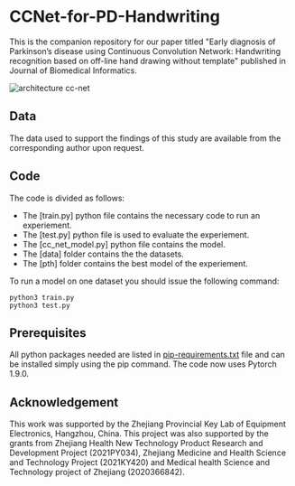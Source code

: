 # CCNet-for-PD-Handwriting
This is the companion repository for our paper titled "Early diagnosis of Parkinson’s disease using Continuous Convolution Network: Handwriting recognition based on off-line hand drawing without template" published in Journal of Biomedical Informatics. 

![architecture cc-net](https://github.com/lizhu1126/CCNet-for-PD-Handwritting/model.jpg)

## Data 
The data used to support the findings of this study are available from the corresponding author upon request.

## Code 
The code is divided as follows: 
* The [train.py] python file contains the necessary code to run an experiement. 
* The [test.py] python file is used to evaluate the experiement. 
* The [cc_net_model.py] python file contains the model. 
* The [data] folder contains the the datasets.
* The [pth] folder contains the best model of the experiement. 

To run a model on one dataset you should issue the following command: 
```
python3 train.py 
python3 test.py
```
## Prerequisites
All python packages needed are listed in [pip-requirements.txt](https://github.com/hfawaz/dl-4-tsc/blob/master/utils/pip-requirements.txt) file and can be installed simply using the pip command. 
The code now uses Pytorch 1.9.0.


## Acknowledgement

This work was supported by the Zhejiang Provincial Key Lab of Equipment Electronics, Hangzhou, China. This project was also supported by the grants from Zhejiang Health New Technology Product Research and Development Project (2021PY034), Zhejiang Medicine and Health Science and Technology Project (2021KY420) and Medical health Science and Technology project of Zhejiang (2020366842).